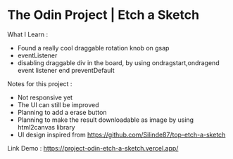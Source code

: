 # The Odin Project | Etch a Sketch

What I Learn :
- Found a really cool draggable rotation knob on gsap
- eventListener
- disabling draggable div in the board, by using ondragstart,ondragend event listener end preventDefault

Notes for this project :
- Not responsive yet
- The UI can still be improved
- Planning to add a erase button
- Planning to make the result downloadable as image by using html2canvas library
- UI design inspired from https://github.com/Silinde87/top-etch-a-sketch

Link Demo : https://project-odin-etch-a-sketch.vercel.app/

